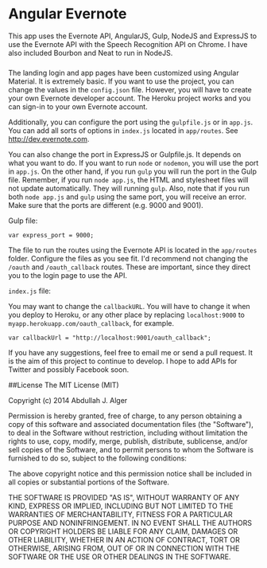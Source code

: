 # Angular Evernote

This app uses the Evernote API, AngularJS, Gulp, NodeJS and ExpressJS to use the Evernote API with the Speech Recognition API on Chrome. I have also included Bourbon and Neat to run in NodeJS.

###
The landing login and app pages have been customized using Angular Material. It is extremely basic. If you want to use the project, you can change the values in the ```config.json``` file. However, you will have to create your own Evernote developer account. The Heroku project works and you can sign-in to your own Evernote account.

Additionally, you can configure the port using the ```gulpfile.js``` or in ```app.js```. You can add all sorts of options in ```index.js``` located in ```app/routes```. See http://dev.evernote.com.

You can also change the port in ExpressJS or Gulpfile.js. It depends on what you want to do. If you want to run ```node``` or ```nodemon```, you will use the port in ```app.js```. On the other hand, if you run ```gulp``` you will run the port in the Gulp file. Remember, if you run ```node app.js```, the HTML and stylesheet files will not update automatically. They will running ```gulp```. Also, note that if you run both ```node app.js``` and ```gulp``` using the same port, you will receive an error. Make sure that the ports are different (e.g. 9000 and 9001).

Gulp file:

```
var express_port = 9000;
```

The file to run the routes using the Evernote API is located in the ```app/routes``` folder. Configure the files as you see fit. I'd recommend not changing the ```/oauth``` and ```/oauth_callback``` routes. These are important, since they direct you to the login page to use the API.

```index.js``` file:

You may want to change the ```callbackURL```. You will have to change it when you deploy to Heroku, or any other place by replacing ```localhost:9000``` to ```myapp.herokuapp.com/oauth_callback```, for example.

```var callbackUrl = "http://localhost:9001/oauth_callback";```


If you have any suggestions, feel free to email me or send a pull request. It is the aim of this project to continue to develop. I hope to add APIs for Twitter and possibly Facebook soon.

##License
The MIT License (MIT)

Copyright (c) 2014 Abdullah J. Alger

Permission is hereby granted, free of charge, to any person obtaining a copy
of this software and associated documentation files (the "Software"), to deal
in the Software without restriction, including without limitation the rights
to use, copy, modify, merge, publish, distribute, sublicense, and/or sell
copies of the Software, and to permit persons to whom the Software is
furnished to do so, subject to the following conditions:

The above copyright notice and this permission notice shall be included in all
copies or substantial portions of the Software.

THE SOFTWARE IS PROVIDED "AS IS", WITHOUT WARRANTY OF ANY KIND, EXPRESS OR
IMPLIED, INCLUDING BUT NOT LIMITED TO THE WARRANTIES OF MERCHANTABILITY,
FITNESS FOR A PARTICULAR PURPOSE AND NONINFRINGEMENT. IN NO EVENT SHALL THE
AUTHORS OR COPYRIGHT HOLDERS BE LIABLE FOR ANY CLAIM, DAMAGES OR OTHER
LIABILITY, WHETHER IN AN ACTION OF CONTRACT, TORT OR OTHERWISE, ARISING FROM,
OUT OF OR IN CONNECTION WITH THE SOFTWARE OR THE USE OR OTHER DEALINGS IN THE
SOFTWARE.
